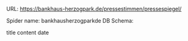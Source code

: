 URL: https://bankhaus-herzogpark.de/pressestimmen/pressespiegel/

Spider name: bankhausherzogparkde
DB Schema:

title
content
date

